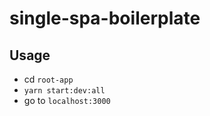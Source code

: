 # single-spa-boilerplate

## Usage

- cd `root-app`
- `yarn start:dev:all`
- go to `localhost:3000`
